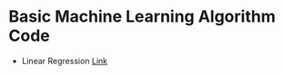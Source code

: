 # Basic Machine Learning Algorithm Code

* Linear Regression [ Link ](https://github.com/Mazhar004/Basic-ML-Algorithm-Code/tree/master/Linear%20Regression)
